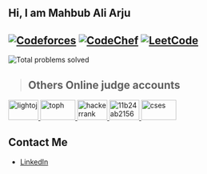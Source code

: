 ## Hi, I am Mahbub Ali Arju

[![Codeforces](https://img.shields.io/badge/Codeforces-1468-blue?style=for-the-badge&logo=codeforces)](https://codeforces.com/profile/Arju_365i)  [![CodeChef](https://img.shields.io/badge/CodeChef-1864-purple?style=for-the-badge&logo=codechef)](https://www.codechef.com/users/pseudo_code20)    [![LeetCode](https://img.shields.io/badge/LeetCode-1798-blue?style=for-the-badge&logo=leetcode)](https://leetcode.com/u/pseudo_code20/)
---
![Total problems solved](https://img.shields.io/badge/Total%20problems%20solved-2000+-brightgreen?style=for-the-badge&logoColor=white&logo=toph)
> ## Others Online judge accounts

<!-- ![Codeforces](https://img.shields.io/badge/dynamic/json?color=blue&label=Codeforces&query=$.result[0].rating&url=https://codeforces.com/api/user.info?handles=ar_rony1&style=for-the-badge&logo=codeforces) 
-->
<!--
 > Contact with Me
 <img src="https://i.ibb.co/5j0XpDR/linkedin.png" alt="LinkedIn" width="22px" />
-->

<!-- light oj -->
<a href="https://lightoj.com/user/mahbub" title="LightOJ">
  <img src="https://i.ibb.co/cT0g4Jy/lightoj.png" alt="lightoj" height="40px" width="60px"/>
</a>

<!-- toph -->
<a href="https://toph.co/u/pseudo_code" title="toph">
  <img src="https://i.ibb.co/8jgL0cb/toph.png" alt="toph" height="40px" width="70px"/>
</a>
<!-- hacker rank -->
<a href="https://www.hackerrank.com/profile/ASH2001013M" title="Hackerrank">
  <img src="https://i.ibb.co/QbLwV6Q/hackerrank.jpg" alt="hackerrank" height="40px" width="60px"/>
</a>

<!-- vjudge-->
<a href="https://vjudge.net/user/arju15" title="Vjudge">
  <img src="https://i.ibb.co/kcyXj9D/11b24ab2156955d8f3fa.png" alt="11b24ab2156955d8f3fa" height="40px" width="60px"/>
</a>


<!-- cses-->
<a href="https://cses.fi/user/141950" title="CSES">
  <img src="https://i.ibb.co/RSQVcq7/cses.jpg" alt="cses" height="40px" width="70px"/>
</a>
<!-- Replace "images/" with the actual path to your images folder -->

## Contact Me
- [LinkedIn](https://www.linkedin.com/in/mahbub-ali-arju-5921411ab/)
